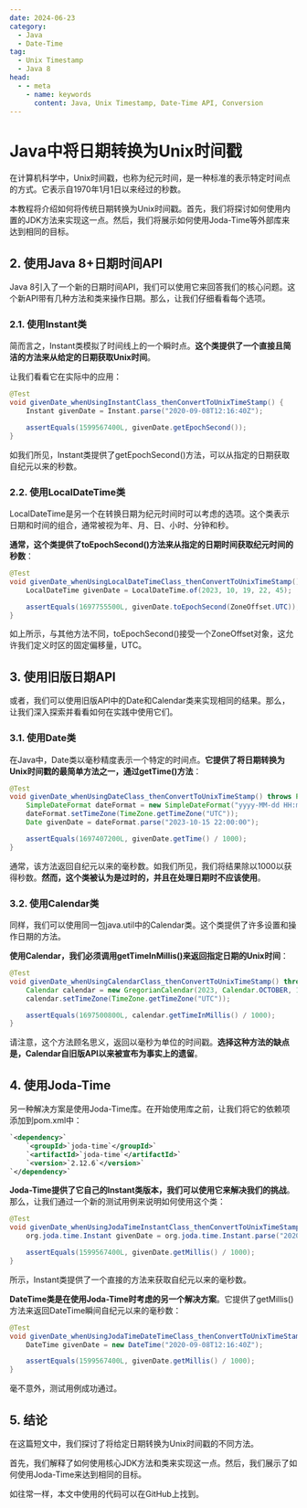 ```yaml
---
date: 2024-06-23
category:
  - Java
  - Date-Time
tag:
  - Unix Timestamp
  - Java 8
head:
  - - meta
    - name: keywords
      content: Java, Unix Timestamp, Date-Time API, Conversion
---
```

# Java中将日期转换为Unix时间戳

在计算机科学中，Unix时间戳，也称为纪元时间，是一种标准的表示特定时间点的方式。它表示自1970年1月1日以来经过的秒数。

本教程将介绍如何将传统日期转换为Unix时间戳。首先，我们将探讨如何使用内置的JDK方法来实现这一点。然后，我们将展示如何使用Joda-Time等外部库来达到相同的目标。

## 2. 使用Java 8+日期时间API

Java 8引入了一个新的日期时间API，我们可以使用它来回答我们的核心问题。这个新API带有几种方法和类来操作日期。那么，让我们仔细看看每个选项。

### 2.1. 使用Instant类

简而言之，Instant类模拟了时间线上的一个瞬时点。**这个类提供了一个直接且简洁的方法来从给定的日期获取Unix时间**。

让我们看看它在实际中的应用：

```java
@Test
void givenDate_whenUsingInstantClass_thenConvertToUnixTimeStamp() {
    Instant givenDate = Instant.parse("2020-09-08T12:16:40Z");

    assertEquals(1599567400L, givenDate.getEpochSecond());
}
```

如我们所见，Instant类提供了getEpochSecond()方法，可以从指定的日期获取自纪元以来的秒数。

### 2.2. 使用LocalDateTime类

LocalDateTime是另一个在转换日期为纪元时间时可以考虑的选项。这个类表示日期和时间的组合，通常被视为年、月、日、小时、分钟和秒。

**通常，这个类提供了toEpochSecond()方法来从指定的日期时间获取纪元时间的秒数**：

```java
@Test
void givenDate_whenUsingLocalDateTimeClass_thenConvertToUnixTimeStamp() {
    LocalDateTime givenDate = LocalDateTime.of(2023, 10, 19, 22, 45);

    assertEquals(1697755500L, givenDate.toEpochSecond(ZoneOffset.UTC));
}
```

如上所示，与其他方法不同，toEpochSecond()接受一个ZoneOffset对象，这允许我们定义时区的固定偏移量，UTC。

## 3. 使用旧版日期API

或者，我们可以使用旧版API中的Date和Calendar类来实现相同的结果。那么，让我们深入探索并看看如何在实践中使用它们。

### 3.1. 使用Date类

在Java中，Date类以毫秒精度表示一个特定的时间点。**它提供了将日期转换为Unix时间戳的最简单方法之一，通过getTime()方法**：

```java
@Test
void givenDate_whenUsingDateClass_thenConvertToUnixTimeStamp() throws ParseException {
    SimpleDateFormat dateFormat = new SimpleDateFormat("yyyy-MM-dd HH:mm:ss");
    dateFormat.setTimeZone(TimeZone.getTimeZone("UTC"));
    Date givenDate = dateFormat.parse("2023-10-15 22:00:00");

    assertEquals(1697407200L, givenDate.getTime() / 1000);
}
```

通常，该方法返回自纪元以来的毫秒数。如我们所见，我们将结果除以1000以获得秒数。**然而，这个类被认为是过时的，并且在处理日期时不应该使用**。

### 3.2. 使用Calendar类

同样，我们可以使用同一包java.util中的Calendar类。这个类提供了许多设置和操作日期的方法。

**使用Calendar，我们必须调用getTimeInMillis()来返回指定日期的Unix时间**：

```java
@Test
void givenDate_whenUsingCalendarClass_thenConvertToUnixTimeStamp() throws ParseException {
    Calendar calendar = new GregorianCalendar(2023, Calendar.OCTOBER, 17);
    calendar.setTimeZone(TimeZone.getTimeZone("UTC"));

    assertEquals(1697500800L, calendar.getTimeInMillis() / 1000);
}
```

请注意，这个方法顾名思义，返回以毫秒为单位的时间戳。**选择这种方法的缺点是，Calendar自旧版API以来被宣布为事实上的遗留**。

## 4. 使用Joda-Time

另一种解决方案是使用Joda-Time库。在开始使用库之前，让我们将它的依赖项添加到pom.xml中：

```xml
`<dependency>`
    `<groupId>`joda-time`</groupId>`
    `<artifactId>`joda-time`</artifactId>`
    `<version>`2.12.6`</version>`
`</dependency>`
```

**Joda-Time提供了它自己的Instant类版本，我们可以使用它来解决我们的挑战**。那么，让我们通过一个新的测试用例来说明如何使用这个类：

```java
@Test
void givenDate_whenUsingJodaTimeInstantClass_thenConvertToUnixTimeStamp() {
    org.joda.time.Instant givenDate = org.joda.time.Instant.parse("2020-09-08T12:16:40Z");

    assertEquals(1599567400L, givenDate.getMillis() / 1000);
}
```

所示，Instant类提供了一个直接的方法来获取自纪元以来的毫秒数。

**DateTime类是在使用Joda-Time时考虑的另一个解决方案**。它提供了getMillis()方法来返回DateTime瞬间自纪元以来的毫秒数：

```java
@Test
void givenDate_whenUsingJodaTimeDateTimeClass_thenConvertToUnixTimeStamp() {
    DateTime givenDate = new DateTime("2020-09-08T12:16:40Z");

    assertEquals(1599567400L, givenDate.getMillis() / 1000);
}
```

毫不意外，测试用例成功通过。

## 5. 结论

在这篇短文中，我们探讨了将给定日期转换为Unix时间戳的不同方法。

首先，我们解释了如何使用核心JDK方法和类来实现这一点。然后，我们展示了如何使用Joda-Time来达到相同的目标。

如往常一样，本文中使用的代码可以在GitHub上找到。